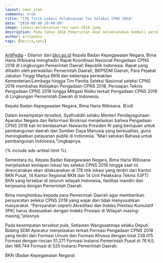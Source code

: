 ```yaml
---
layout: news_item
comments: true
title: "176 Titik Lokasi Pelaksanaan Tes Seleksi CPNS 2018"
date: "2018-09-08 20:48:09"
image: lokasi-pelaksanaan-tes-cpns-2018.jpeg
description: Pada Tahun 2018 Pemerintah akan melaksanakan kembali perekrutan CPNS di 176 Titik Lokasi Pelaksanaan Tes Seleksi CPNS 2018 Kementrian/Lembaga dan juga Instansi Daerah.
author: artipedia
tags: [berita,cpns]
---
```


[ArtiPedia](https://artipedia "ArtiPedia") - Dilansir dari [bkn.go.id](http://www.bkn.go.id/berita/bkn-siapkan-lebih-dari-176-titik-lokasi-untuk-tes-seleksi-cpns-2018 "tempat pelaksanaan CPNS 2018") Kepala Badan Kepegawaian Negara, Bima Haria Wibisana menghadiri Rapat Koordinasi Nasional Pengadaan CPNS 2018 di Lingkungan Pemerintah Daerah Republik Indonesia. Rapat yang dihadiri oleh perwakilan Pemerintah Daerah, BKPSDM Daerah, Para Pejabat Jabatan Tinggi Madya BKN dan beberapa perwakilan Kementerian/Lembaga hingga Tim Panitia Seleksi Nasional seleksi CPNS 2018 membahas Kebijakan Pengadaan CPNS 2018, Persiapan Teknis Pengadaan CPNS 2018 hingga Mitigasi Risiko terkait Pengadaan CPNS 2018 di Lingkungan Pemerintah Daerah di Indonesia.

Kepala Badan Kepegawaian Negara, Bima Haria Wibisana. (End)

Dalam kesempatan tersebut, Syafruddin selaku Menteri Pendayagunaan Aparatur Negara dan Reformasi Birokrasi menjelaskan bahwa Pengadaan CPNS 2018 kali ini berdasarkan Nawacita Presiden RI yang bertujuan untuk pembangunan daerah dan Sumber Daya Manusia yang berkualitas, guna meningkatkan pelayanan publik di Indonesia. “Mari satukan Bahasa untuk pembangunan Indonesia,”Ungkapnya.

{% include ads-artikel.html %}

Sementara itu, Kepala Badan Kepegawaian Negara, Bima Haria Wibisana menjelaskan kesiapan lokasi tes seleksi CPNS 2018 hingga saat ini direncanakan akan dilaksanakan di 176 titik lokasi yang terdiri dari Kantor BKN Pusat, 14 Kantor Regional BKN dan 14 Unit Pelaksana Teknis (UPT) BKN yang tersebar di seluruh wilayah Indonesia, fasilitas mandiri dan kerjasama dengan Pemerintah Daerah.

Bima menghimbau kepada para Pemerintah Daerah agar memberikan persyaratan seleksi CPNS 2018 yang wajar dan tidak menyusahkan masyarakat. “Persyaratan seperti Akreditasi dan Indeks Prestasi Kumulatif (IPK) harus disesuaikan dengan Indeks Prestasi di Wilayah masing-masing,”jelasnya.

Pada kesempatan tersebut pula, Setiawan Wangsaatmaja selaku Deputi Bidang SDM Aparatur menjelaskan terkait Formasi Pengadaan CPNS 2018 yang terdiri dari Formasi Umum dan Formasi Khusus dengan total 238.015 Formasi dengan rincian 51.271 Formasi Instansi Pemerintah Pusat di 76 K/L dan 186.744 Formasi di 525 Instansi Pemerintah Daerah. 

<p class="sumber">BKN (Badan Kepegawaian Negara)</p>
